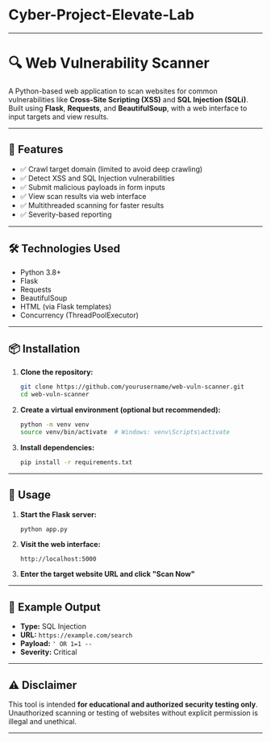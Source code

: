 # Cyber-Project-Elevate-Lab

---

# 🔍 Web Vulnerability Scanner

A Python-based web application to scan websites for common vulnerabilities like **Cross-Site Scripting (XSS)** and **SQL Injection (SQLi)**. Built using **Flask**, **Requests**, and **BeautifulSoup**, with a web interface to input targets and view results.

---

## 🚀 Features

- ✅ Crawl target domain (limited to avoid deep crawling)
- ✅ Detect XSS and SQL Injection vulnerabilities
- ✅ Submit malicious payloads in form inputs
- ✅ View scan results via web interface
- ✅ Multithreaded scanning for faster results
- ✅ Severity-based reporting

---

## 🛠️ Technologies Used

- Python 3.8+
- Flask
- Requests
- BeautifulSoup
- HTML (via Flask templates)
- Concurrency (ThreadPoolExecutor)

---

## 📦 Installation

1. **Clone the repository:**
   ```bash
   git clone https://github.com/yourusername/web-vuln-scanner.git
   cd web-vuln-scanner
   ```

2. **Create a virtual environment (optional but recommended):**

   ```bash
   python -m venv venv
   source venv/bin/activate  # Windows: venv\Scripts\activate
   ```

3. **Install dependencies:**

   ```bash
   pip install -r requirements.txt
   ```

---

## 🧪 Usage

1. **Start the Flask server:**

   ```bash
   python app.py
   ```

2. **Visit the web interface:**

   ```
   http://localhost:5000
   ```

3. **Enter the target website URL and click "Scan Now"**

---

## 📝 Example Output

* **Type:** SQL Injection
* **URL:** `https://example.com/search`
* **Payload:** `' OR 1=1 --`
* **Severity:** Critical

---

## ⚠️ Disclaimer

This tool is intended **for educational and authorized security testing only**. Unauthorized scanning or testing of websites without explicit permission is illegal and unethical.

---
